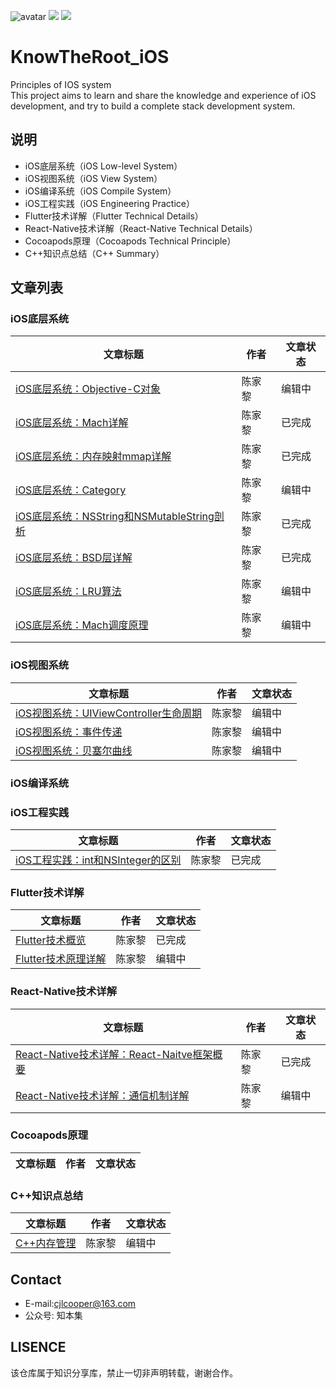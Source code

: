 ![avatar](https://github.com/knowtheroot/KnowTheRoot_iOS/blob/master/Resources/Imgs/Main_Banner.png)
![](https://img.shields.io/badge/stars-100%2B-green.svg)
![](https://img.shields.io/badge/issues-5%20open-orange.svg)
# KnowTheRoot_iOS
Principles of IOS system  
This project aims to learn and share the knowledge and experience of iOS development, and try to build a complete stack development system.

## 说明

- iOS底层系统（iOS Low-level System）
- iOS视图系统（iOS View System）
- iOS编译系统（iOS Compile System）
- iOS工程实践（iOS Engineering Practice）
- Flutter技术详解（Flutter Technical Details）
- React-Native技术详解（React-Native Technical Details）
- Cocoapods原理（Cocoapods Technical Principle）
- C++知识点总结（C++ Summary）

## 文章列表

### iOS底层系统  
| 文章标题 | 作者 | 文章状态 |
| ------ | ------ | ------ |
| [iOS底层系统：Objective-C对象](https://github.com/knowtheroot/KnowTheRoot_iOS/blob/master/iOS%E5%BA%95%E5%B1%82%E7%B3%BB%E7%BB%9F/iOS%E5%BA%95%E5%B1%82%E7%B3%BB%E7%BB%9F%EF%BC%9AObjective-C%E5%AF%B9%E8%B1%A1.md)| 陈家黎 | 编辑中 |
| [iOS底层系统：Mach详解](https://github.com/knowtheroot/KnowTheRoot_iOS/blob/master/iOS%E5%BA%95%E5%B1%82%E7%B3%BB%E7%BB%9F/iOS%E5%BA%95%E5%B1%82%E7%B3%BB%E7%BB%9F%EF%BC%9AMach%E8%AF%A6%E8%A7%A3.md)| 陈家黎 | 已完成 |
| [iOS底层系统：内存映射mmap详解](https://github.com/knowtheroot/KnowTheRoot_iOS/blob/master/iOS%E5%BA%95%E5%B1%82%E7%B3%BB%E7%BB%9F/iOS%E5%BA%95%E5%B1%82%E7%B3%BB%E7%BB%9F%EF%BC%9A%E5%86%85%E5%AD%98%E6%98%A0%E5%B0%84mmap%E8%AF%A6%E8%A7%A3.md) | 陈家黎 | 已完成 |
| [iOS底层系统：Category](https://github.com/knowtheroot/KnowTheRoot_iOS/blob/master/iOS%E5%BA%95%E5%B1%82%E7%B3%BB%E7%BB%9F/iOS%E5%BA%95%E5%B1%82%E7%B3%BB%E7%BB%9F%EF%BC%9ACategory.md) | 陈家黎 | 编辑中 |
| [iOS底层系统：NSString和NSMutableString剖析](https://github.com/knowtheroot/KnowTheRoot_iOS/blob/master/iOS%E5%BA%95%E5%B1%82%E7%B3%BB%E7%BB%9F/iOS%E5%BA%95%E5%B1%82%E7%B3%BB%E7%BB%9F%EF%BC%9ANSString%E5%92%8CNSMutableString%E5%89%96%E6%9E%90.md) | 陈家黎 | 已完成 |
| [iOS底层系统：BSD层详解](https://github.com/knowtheroot/KnowTheRoot_iOS/blob/master/iOS%E5%BA%95%E5%B1%82%E7%B3%BB%E7%BB%9F/iOS%E5%BA%95%E5%B1%82%E7%B3%BB%E7%BB%9F%EF%BC%9ABSD%E5%B1%82%E8%AF%A6%E8%A7%A3.md) | 陈家黎 | 已完成 |
| [iOS底层系统：LRU算法](https://github.com/knowtheroot/KnowTheRoot_iOS/blob/master/iOS%E5%BA%95%E5%B1%82%E7%B3%BB%E7%BB%9F/iOS%E5%BA%95%E5%B1%82%E7%B3%BB%E7%BB%9F%EF%BC%9ALRU%E7%AE%97%E6%B3%95.md) | 陈家黎 | 编辑中 |
| [iOS底层系统：Mach调度原理](https://github.com/knowtheroot/KnowTheRoot_iOS/blob/master/iOS%E5%BA%95%E5%B1%82%E7%B3%BB%E7%BB%9F/iOS%E5%BA%95%E5%B1%82%E7%B3%BB%E7%BB%9F%EF%BC%9AMach%E8%B0%83%E5%BA%A6%E5%8E%9F%E7%90%86.md) | 陈家黎 | 编辑中 |


### iOS视图系统  
| 文章标题 | 作者 | 文章状态 |
| ------ | ------ | ------ |
| [iOS视图系统：UIViewController生命周期](https://github.com/knowtheroot/KnowTheRoot_iOS/blob/master/iOS%E8%A7%86%E5%9B%BE%E5%8E%9F%E7%90%86/iOS%E8%A7%86%E5%9B%BE%E5%8E%9F%E7%90%86%EF%BC%9AUIViewController%E7%94%9F%E5%91%BD%E5%91%A8%E6%9C%9F.md)| 陈家黎 | 编辑中 |
| [iOS视图系统：事件传递](https://github.com/knowtheroot/KnowTheRoot_iOS/blob/master/iOS%E8%A7%86%E5%9B%BE%E5%8E%9F%E7%90%86/iOS%E8%A7%86%E5%9B%BE%E5%8E%9F%E7%90%86%EF%BC%9A%E4%BA%8B%E4%BB%B6%E4%BC%A0%E9%80%92.md) | 陈家黎 | 编辑中 |
| [iOS视图系统：贝塞尔曲线](https://github.com/knowtheroot/KnowTheRoot_iOS/blob/master/iOS%E8%A7%86%E5%9B%BE%E5%8E%9F%E7%90%86/iOS%E8%A7%86%E5%9B%BE%E7%B3%BB%E7%BB%9F%EF%BC%9A%E8%B4%9D%E5%A1%9E%E5%B0%94%E6%9B%B2%E7%BA%BF.md) | 陈家黎 | 编辑中 |

### iOS编译系统 

### iOS工程实践
| 文章标题 | 作者 | 文章状态 |
| ------ | ------ | ------ |
| [iOS工程实践：int和NSInteger的区别](https://github.com/knowtheroot/KnowTheRoot_iOS/blob/master/iOS%E5%B7%A5%E7%A8%8B%E5%AE%9E%E8%B7%B5/iOS%E5%B7%A5%E7%A8%8B%E5%AE%9E%E8%B7%B5%EF%BC%9Aint%E5%92%8CNSInteger%E7%9A%84%E5%8C%BA%E5%88%AB.md)| 陈家黎 | 已完成 |

### Flutter技术详解
| 文章标题 | 作者 | 文章状态 |
| ------ | ------ | ------ |
| [Flutter技术概览](https://github.com/knowtheroot/KnowTheRoot_iOS/blob/master/Flutter%E6%8A%80%E6%9C%AF%E8%AF%A6%E8%A7%A3/Flutter%E6%8A%80%E6%9C%AF%E8%AF%A6%E8%A7%A3%EF%BC%9AFlutter%E6%8A%80%E6%9C%AF%E6%A6%82%E8%A7%88.md)| 陈家黎 | 已完成 |
| [Flutter技术原理详解](https://github.com/knowtheroot/KnowTheRoot_iOS/blob/master/%E8%B7%A8%E5%B9%B3%E5%8F%B0%E5%8E%9F%E7%90%86%E8%AF%A6%E8%A7%A3/Flutter%E6%8A%80%E6%9C%AF%E5%8E%9F%E7%90%86%E8%AF%A6%E8%A7%A3.md) | 陈家黎 | 编辑中 |

### React-Native技术详解
| 文章标题 | 作者 | 文章状态 |
| ------ | ------ | ------ |
| [React-Native技术详解：React-Naitve框架概要](https://github.com/knowtheroot/KnowTheRoot_iOS/blob/master/React-Native%E6%8A%80%E6%9C%AF%E8%AF%A6%E8%A7%A3/React-Native%E6%8A%80%E6%9C%AF%E8%AF%A6%E8%A7%A3%EF%BC%9AReact-Naitve%E6%A1%86%E6%9E%B6%E6%A6%82%E8%A6%81.md)| 陈家黎 | 已完成 |
| [React-Native技术详解：通信机制详解](https://github.com/knowtheroot/KnowTheRoot_iOS/blob/master/React-Native%E6%8A%80%E6%9C%AF%E8%AF%A6%E8%A7%A3/React-Native%E6%8A%80%E6%9C%AF%E8%AF%A6%E8%A7%A3%EF%BC%9A%E9%80%9A%E4%BF%A1%E6%9C%BA%E5%88%B6%E8%AF%A6%E8%A7%A3.md)| 陈家黎 | 编辑中 |

### Cocoapods原理
| 文章标题 | 作者 | 文章状态 |
| ------ | ------ | ------ |

### C++知识点总结
| 文章标题 | 作者 | 文章状态 |
| ------ | ------ | ------ |
| [C++内存管理](https://github.com/knowtheroot/KnowTheRoot_iOS/blob/master/C%2B%2B%E7%9F%A5%E8%AF%86%E6%80%BB%E7%BB%93/C%2B%2B%E7%9F%A5%E8%AF%86%E6%80%BB%E7%BB%93%EF%BC%9AC%2B%2B%E5%86%85%E5%AD%98%E7%AE%A1%E7%90%86.md)| 陈家黎 | 编辑中 |

## Contact
- E-mail:cjlcooper@163.com
- 公众号: 知本集

## LISENCE
该仓库属于知识分享库，禁止一切非声明转载，谢谢合作。
